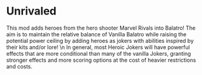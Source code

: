 # Unrivaled
This mod adds heroes from the hero shooter Marvel Rivals into Balatro! The aim is to maintain the relative balance of Vanilla Balatro while raising the potential power ceiling by adding heroes as jokers with abilities inspired by their kits and/or lore! \n
In general, most Heroic Jokers will have powerful effects that are more conditional than many of the vanilla Jokers, granting stronger effects and more scoring options at the cost of heavier restrictions and costs.
